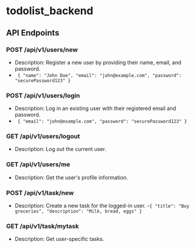# todolist_backend
## API Endpoints

### POST /api/v1/users/new

- Description: Register a new user by providing their name, email, and password.
- `
{
  "name": "John Doe",
  "email": "john@example.com",
  "password": "securePassword123"
}`

### POST /api/v1/users/login

- Description: Log in an existing user with their registered email and password.
- `
{
  "email": "john@example.com",
  "password": "securePassword123"
}`

### GET /api/v1/users/logout

- Description: Log out the current user.

### GET /api/v1/users/me

- Description: Get the user's profile information.

### POST /api/v1/task/new

- Description: Create a new task for the logged-in user.
-`{
  "title": "Buy groceries",
  "description": "Milk, bread, eggs"
}`

### GET /api/v1/task/mytask

- Description: Get user-specific tasks.
